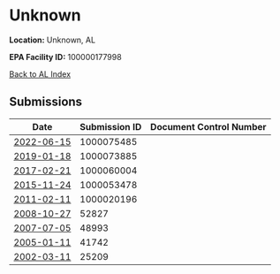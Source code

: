 # Unknown

**Location:** Unknown, AL

**EPA Facility ID:** 100000177998

[Back to AL Index](../../index.md)

## Submissions

| Date | Submission ID | Document Control Number |
|------|--------------|-------------------------|
| [2022-06-15](submissions/1000075485.md) | 1000075485 |  |
| [2019-01-18](submissions/1000073885.md) | 1000073885 |  |
| [2017-02-21](submissions/1000060004.md) | 1000060004 |  |
| [2015-11-24](submissions/1000053478.md) | 1000053478 |  |
| [2011-02-11](submissions/1000020196.md) | 1000020196 |  |
| [2008-10-27](submissions/52827.md) | 52827 |  |
| [2007-07-05](submissions/48993.md) | 48993 |  |
| [2005-01-11](submissions/41742.md) | 41742 |  |
| [2002-03-11](submissions/25209.md) | 25209 |  |
